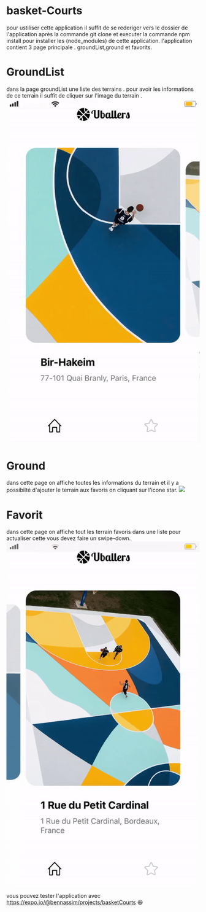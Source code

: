 # basket-Courts
pour ustiliser cette application il suffit de se rederiger vers le dossier de l'application après la commande git clone et
executer la commande npm install pour installer les (node_modules) de cette application.
l'application contient 3 page principale .
groundList,ground et favorits.
# GroundList
dans la page groundList une liste des terrains . pour avoir les informations de ce terrain il suffit de cliquer sur l'image du terrain .
![](./groundlist.gif)

# Ground 
dans cette page on affiche toutes les informations du terrain et il y a possibilté d'ajouter le terrain aux favoris on cliquant sur l'icone star.
![](./ground.gif)

# Favorit
dans cette page on affiche tout les terrain favoris dans une liste pour actualiser cette vous devez faire un swipe-down.
![](./favorit.gif)
 
vous pouvez tester l'application avec https://expo.io/@bennassim/projects/basketCourts 😆
